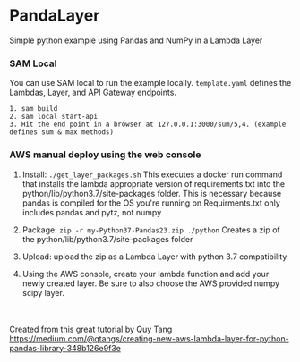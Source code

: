 # PandaLayer
Simple python example using Pandas and NumPy in a Lambda Layer


### SAM Local
You can use SAM local to run the example locally.  `template.yaml` defines the Lambdas, Layer, and API Gateway endpoints.

```
1. sam build
2. sam local start-api
3. Hit the end point in a browser at 127.0.0.1:3000/sum/5,4. (example defines sum & max methods)
```

### AWS manual deploy using the web console

1. Install: `./get_layer_packages.sh`
  This executes a docker run command that installs the lambda appropriate version of requirements.txt into the python/lib/python3.7/site-packages folder. This is necessary because pandas is compiled for the OS you're running on
  Requirments.txt only includes pandas and pytz, not numpy
  
2. Package: `zip -r my-Python37-Pandas23.zip ./python`
  Creates a zip of the python/lib/python3.7/site-packages folder
  
3. Upload:  upload the zip as a Lambda Layer with python 3.7 compatibility

4. Using the AWS console, create your lambda function and add your newly created layer.
  Be sure to also choose the AWS provided numpy scipy layer.
  
<br /><br />
Created from this great tutorial by Quy Tang https://medium.com/@qtangs/creating-new-aws-lambda-layer-for-python-pandas-library-348b126e9f3e
